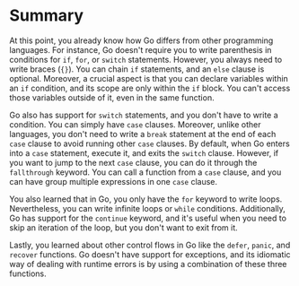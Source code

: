 # Summary
At this point, you already know how Go differs from other programming languages. For instance, Go doesn't require you to write parenthesis in conditions for `if`, `for`, or `switch` statements. However, you always need to write braces (`{}`). You can chain `if` statements, and an `else` clause is optional. Moreover, a crucial aspect is that you can declare variables within an `if` condition, and its scope are only within the `if` block. You can't access those variables outside of it, even in the same function.

Go also has support for `switch` statements, and you don't have to write a condition. You can simply have `case` clauses. Moreover, unlike other languages, you don't need to write a `break` statement at the end of each `case` clause to avoid running other `case` clauses. By default, when Go enters into a `case` statement, execute it, and exits the `switch` clause. However, if you want to jump to the next `case` clause, you can do it through the `fallthrough` keyword. You can call a function from a `case` clause, and you can have group multiple expressions in one `case` clause.

You also learned that in Go, you only have the `for` keyword to write loops. Nevertheless, you can write infinite loops or `while` conditions. Additionally, Go has support for the `continue` keyword, and it's useful when you need to skip an iteration of the loop, but you don't want to exit from it.

Lastly, you learned about other control flows in Go like the `defer`, `panic`, and `recover` functions. Go doesn't have support for exceptions, and its idiomatic way of dealing with runtime errors is by using a combination of these three functions.